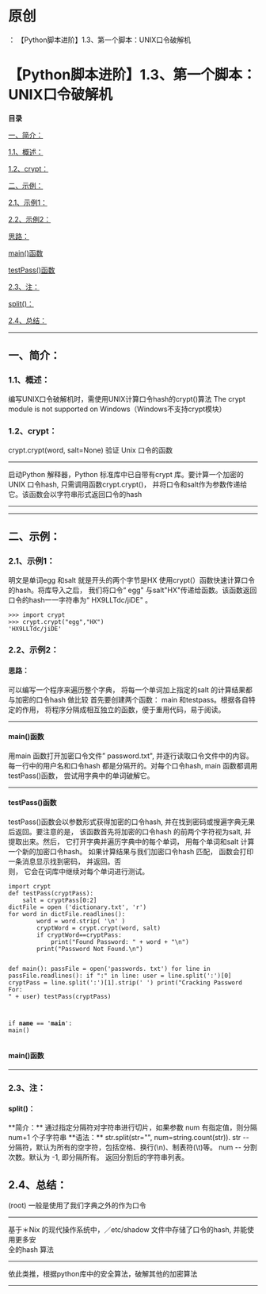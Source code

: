# 原创
：  【Python脚本进阶】1.3、第一个脚本：UNIX口令破解机

# 【Python脚本进阶】1.3、第一个脚本：UNIX口令破解机

**目录**

[一、简介：](#%E4%B8%80%E3%80%81%E7%AE%80%E4%BB%8B%EF%BC%9A)

[1.1、概述：](#1.1%E3%80%81%E6%A6%82%E8%BF%B0%EF%BC%9A)

[1.2、crypt：](#1.2%E3%80%81crypt%EF%BC%9A)

[二、示例：](#%E4%BA%8C%E3%80%81%E7%A4%BA%E4%BE%8B%EF%BC%9A)

[2.1、示例1：](#2.1%E3%80%81%E7%A4%BA%E4%BE%8B1%EF%BC%9A)

[2.2、示例2：](#2.2%E3%80%81%E7%A4%BA%E4%BE%8B2%EF%BC%9A)

[思路：](#%E6%80%9D%E8%B7%AF%EF%BC%9A)

[main()函数](#main%28%29%E5%87%BD%E6%95%B0)

[testPass()函数](#testPass%28%29%E5%87%BD%E6%95%B0)

[2.3、注：](#2.3%E3%80%81%E6%B3%A8%EF%BC%9A)

[split()：](#split%28%29%EF%BC%9A)

[2.4、总结：](#2.4%E3%80%81%E6%80%BB%E7%BB%93%EF%BC%9A)

---


## 一、简介：

> 
<h3>1.1、概述：</h3>
编写UNIX口令破解机时，需使用UNIX计算口令hash的crypt()算法
The crypt module is not supported on Windows（Windows不支持crypt模块）


> 
<h3>1.2、crypt：</h3>
crypt.crypt(word, salt=None)
验证 Unix 口令的函数
<hr/>
启动Python 解释器，Python 标准库中已自带有crypt 库。要计算一个加密的UNIX 口令hash, 只需调用函数crypt.crypt()， 并将口令和salt作为参数传递给它。该函数会以字符串形式返回口令的hash




---


---


## 二、示例：

> 
<h3>2.1、示例1：</h3>
明文是单词egg 和salt 就是开头的两个字节是HX
使用crypt(）函数快速计算口令的hash。将库导入之后， 我们将口令“ egg" 与salt"HX"传递给函数。该函数返回口令的hash一一字符串为“ HX9LLTdc/jiDE" 。
<pre><code>&gt;&gt;&gt; import crypt
&gt;&gt;&gt; crypt.crypt("egg","HX")
'HX9LLTdc/jiDE'</code></pre>




> 
<h3>2.2、示例2：</h3>
<h4>思路：</h4>
可以编写一个程序来遍历整个字典， 将每一个单词加上指定的salt 的计算结果都与加密的口令hash 做比较
首先要创建两个函数： main 和testpass。根据各自特定的作用， 将程序分隔成相互独立的函数，便于重用代码，易于阅读。
<hr/>
<h4>main()函数</h4>
用main 函数打开加密口令文件” password.txt", 并逐行读取口令文件中的内容。每一行中的用户名和口令hash 都是分隔开的。对每个口令hash, main 函数都调用testPass()函数， 尝试用字典中的单词破解它。
<hr/>
<h4>testPass()函数</h4>
testPass()函数会以参数形式获得加密的口令hash, 并在找到密码或搜遍字典无果后返回。要注意的是， 该函数首先将加密的口令hash 的前两个字符视为salt, 并提取出来。然后， 它打开字典并遍历字典中的每个单词， 用每个单词和salt 计算一个新的加密口令hash。
如果计算结果与我们加密口令hash 匹配， 函数会打印一条消息显示找到密码， 并返回。否<br/> 则， 它会在词库中继续对每个单词进行测试。
<pre><code>import crypt
def testPass(cryptPass):
    salt = cryptPass[0:2]
dictFile = open ('dictionary.txt', 'r')
for word in dictFile.readlines():
        word = word.strip( '\n' )
        cryptWord = crypt.crypt(word, salt)
        if cryptWord==cryptPass:
            print("Found Password: " + word + "\n")
        print("Password Not Found.\n")
        



def main():
    passFile = open('passwords. txt')
    for line in passFile.readlines():
        if ":" in line:
            user = line.split(':')[0]
            cryptPass = line.split(':')[1].strip(' ')
            print("Cracking Password For: " + user)
            testPass(cryptPass)

if __name__ == '__main__':
    main()</code></pre>




#### main()函数

---


> 
<h3>2.3、注：</h3>
<h4>split()：</h4>
**简介：**
通过指定分隔符对字符串进行切片，如果参数 num 有指定值，则分隔 num+1 个子字符串
**语法：**
str.split(str="", num=string.count(str)).
str -- 分隔符，默认为所有的空字符，包括空格、换行(\n)、制表符(\t)等。
num -- 分割次数。默认为 -1, 即分隔所有。
返回分割后的字符串列表。



> 
<h2>2.4、总结：</h2>
(root) 一般是使用了我们字典之外的作为口令
<hr/>
基于＊Nix 的现代操作系统中，／etc/shadow 文件中存储了口令的hash, 并能使用更多安<br/> 全的hash 算法
<hr/>
依此类推，根据python库中的安全算法，破解其他的加密算法


---

